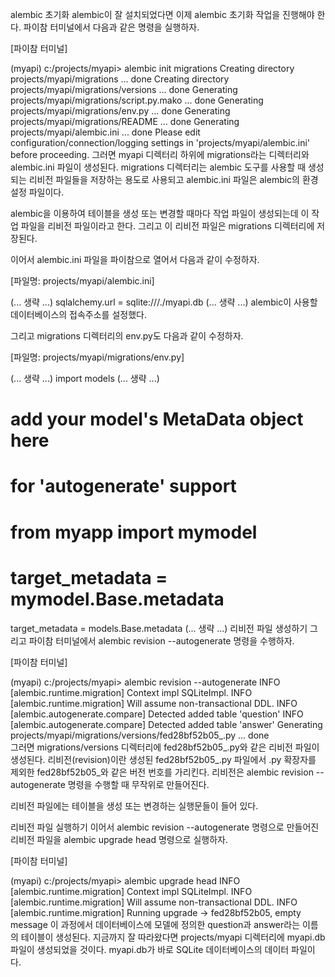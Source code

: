 alembic 초기화
alembic이 잘 설치되었다면 이제 alembic 초기화 작업을 진행해야 한다. 파이참 터미널에서 다음과 같은 명령을 실행하자.

[파이참 터미널]

(myapi) c:/projects/myapi> alembic init migrations
  Creating directory projects/myapi/migrations ...  done
  Creating directory projects/myapi/migrations/versions ...  done
  Generating projects/myapi/migrations/script.py.mako ...  done
  Generating projects/myapi/migrations/env.py ...  done
  Generating projects/myapi/migrations/README ...  done
  Generating projects/myapi/alembic.ini ...  done
  Please edit configuration/connection/logging settings in 'projects/myapi/alembic.ini' before proceeding.
그러면 myapi 디렉터리 하위에 migrations라는 디렉터리와 alembic.ini 파일이 생성된다. migrations 디렉터리는 alembic 도구를 사용할 때 생성되는 리비전 파일들을 저장하는 용도로 사용되고 alembic.ini 파일은 alembic의 환경설정 파일이다.

alembic을 이용하여 테이블을 생성 또는 변경할 때마다 작업 파일이 생성되는데 이 작업 파일을 리비전 파일이라고 한다. 그리고 이 리비전 파일은 migrations 디렉터리에 저장된다.

이어서 alembic.ini 파일을 파이참으로 열어서 다음과 같이 수정하자.

[파일명: projects/myapi/alembic.ini]

(... 생략 ...)
sqlalchemy.url = sqlite:///./myapi.db
(... 생략 ...)
alembic이 사용할 데이터베이스의 접속주소를 설정했다.

그리고 migrations 디렉터리의 env.py도 다음과 같이 수정하자.

[파일명: projects/myapi/migrations/env.py]

(... 생략 ...)
import models
(... 생략 ...)
# add your model's MetaData object here
# for 'autogenerate' support
# from myapp import mymodel
# target_metadata = mymodel.Base.metadata
target_metadata = models.Base.metadata
(... 생략 ...)
리비전 파일 생성하기
그리고 파이참 터미널에서 alembic revision --autogenerate 명령을 수행하자.

[파이참 터미널]

(myapi) c:/projects/myapi> alembic revision --autogenerate
INFO  [alembic.runtime.migration] Context impl SQLiteImpl.
INFO  [alembic.runtime.migration] Will assume non-transactional DDL.
INFO  [alembic.autogenerate.compare] Detected added table 'question'
INFO  [alembic.autogenerate.compare] Detected added table 'answer'
  Generating projects/myapi/migrations/versions/fed28bf52b05_.py ...  done  
그러면 migrations/versions 디렉터리에 fed28bf52b05_.py와 같은 리비전 파일이 생성된다. 리비전(revision)이란 생성된 fed28bf52b05_.py 파일에서 .py 확장자를 제외한 fed28bf52b05_와 같은 버전 번호를 가리킨다. 리비전은 alembic revision --autogenerate 명령을 수행할 때 무작위로 만들어진다.

리비전 파일에는 테이블을 생성 또는 변경하는 실행문들이 들어 있다.

리비전 파일 실행하기
이어서 alembic revision --autogenerate 명령으로 만들어진 리비전 파일을 alembic upgrade head 명령으로 실행하자.

[파이참 터미널]

(myapi) c:/projects/myapi> alembic upgrade head
INFO  [alembic.runtime.migration] Context impl SQLiteImpl.
INFO  [alembic.runtime.migration] Will assume non-transactional DDL.
INFO  [alembic.runtime.migration] Running upgrade  -> fed28bf52b05, empty message
이 과정에서 데이터베이스에 모델에 정의한 question과 answer라는 이름의 테이블이 생성된다. 지금까지 잘 따라왔다면 projects/myapi 디렉터리에 myapi.db 파일이 생성되었을 것이다. myapi.db가 바로 SQLite 데이터베이스의 데이터 파일이다.